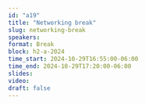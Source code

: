 ```yaml
---
id: "a19"
title: "Networking break"
slug: networking-break
speakers:
format: Break
block: h2-a-2024
time_start: 2024-10-29T16:55:00-06:00
time_end: 2024-10-29T17:20:00-06:00
slides: 
video: 
draft: false
---
```


